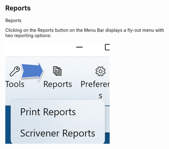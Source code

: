 ## Reports ##
Reports <br/>

Clicking on the Reports button on the Menu Bar displays a fly-out menu with two reporting options: <br/>

![](Print-Reports-Button-and-Menu-2.png)
